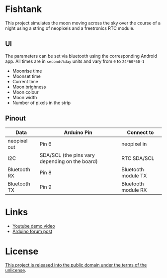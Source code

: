 # Fishtank

This project simulates the moon moving across the sky over the course of a night using a string of neopixels and a freetronics RTC module.

## UI

The parameters can be set via bluetooth using the corresponding Android app. All times are in `seconds%day` units and vary from `0` to `24*60*60-1`

* Moonrise time
* Moonset time
* Current time
* Moon brighness
* Moon colour
* Moon width
* Number of pixels in the strip

## Pinout

| Data | Arduino Pin | Connect to |
| ------- | ------- | ------- |
| neopixel out | Pin 6 | neopixel in |
| I2C | SDA/SCL (the pins vary depending on the board) | RTC SDA/SCL  |
| Bluetooth RX | Pin 8 | Bluetooth module TX |
| Bluetooth TX | Pin 9 | Bluetooth module RX |

# Links

* [Youtube demo video](https://www.youtube.com/watch?v=3t9OUIRO73k)
* [Arduino forum post](http://forum.arduino.cc/index.php?topic=421472)

# License

[This project is released into the public domain under the terms of the unlicense](./LICENSE).



